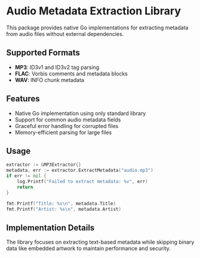 # Audio Metadata Extraction Library

This package provides native Go implementations for extracting metadata from audio files without external dependencies.

## Supported Formats

- **MP3**: ID3v1 and ID3v2 tag parsing
- **FLAC**: Vorbis comments and metadata blocks
- **WAV**: INFO chunk metadata

## Features

- Native Go implementation using only standard library
- Support for common audio metadata fields
- Graceful error handling for corrupted files
- Memory-efficient parsing for large files

## Usage

```go
extractor := &MP3Extractor{}
metadata, err := extractor.ExtractMetadata("audio.mp3")
if err != nil {
    log.Printf("Failed to extract metadata: %v", err)
    return
}

fmt.Printf("Title: %s\n", metadata.Title)
fmt.Printf("Artist: %s\n", metadata.Artist)
```

## Implementation Details

The library focuses on extracting text-based metadata while skipping binary data like embedded artwork to maintain performance and security.